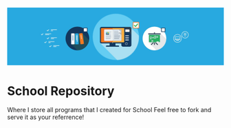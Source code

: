 ![School Repo Banner](/assets/school_repo_banner.jpg)
# School Repository  
Where I store all programs that I created for School
Feel free to fork and serve it as your referrence!
